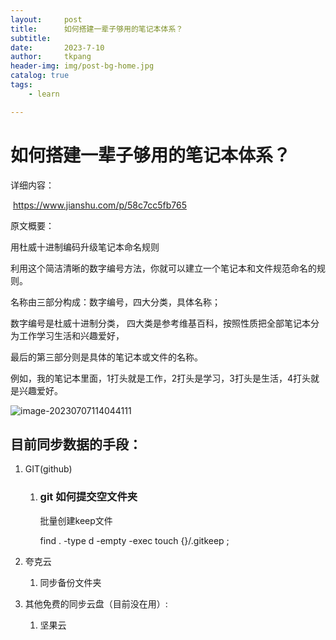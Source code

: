 ```yaml
---
layout:     post
title:      如何搭建一辈子够用的笔记本体系？
subtitle:   
date:       2023-7-10
author:     tkpang
header-img: img/post-bg-home.jpg
catalog: true
tags:
    - learn

---
```


# 如何搭建一辈子够用的笔记本体系？

详细内容：

​	https://www.jianshu.com/p/58c7cc5fb765

原文概要：

用杜威十进制编码升级笔记本命名规则

利用这个简洁清晰的数字编号方法，你就可以建立一个笔记本和文件规范命名的规则。

名称由三部分构成：数字编号，四大分类，具体名称；

数字编号是杜威十进制分类， 四大类是参考维基百科，按照性质把全部笔记本分为工作学习生活和兴趣爱好，

最后的第三部分则是具体的笔记本或文件的名称。

例如，我的笔记本里面，1打头就是工作，2打头是学习，3打头是生活，4打头就是兴趣爱好。

![image-20230707114044111](https://tiankai.solar3.cn/pics/23/248170625187941147136717415617124017965_gopic_.png)



## 目前同步数据的手段：

1. GIT(github)

   1. ### git 如何提交空文件夹

      批量创建keep文件

      find . -type d -empty -exec touch {}/.gitkeep \;

2. 夸克云

   1. 同步备份文件夹

3. 其他免费的同步云盘（目前没在用）:

   1. 坚果云




